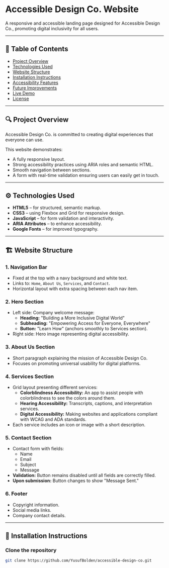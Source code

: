 # Accessible Design Co. Website

A responsive and accessible landing page designed for Accessible Design Co., promoting digital inclusivity for all users.

---

## 📖 Table of Contents

- [Project Overview](#-project-overview)
- [Technologies Used](#-technologies-used)
- [Website Structure](#-website-structure)
- [Installation Instructions](#-installation-instructions)
- [Accessibility Features](#-accessibility-features)
- [Future Improvements](#-future-improvements)
- [Live Demo](#-live-demo)
- [License](#-license)

---

## 🔍 Project Overview

Accessible Design Co. is committed to creating digital experiences that everyone can use.  

This website demonstrates:
- A fully responsive layout.
- Strong accessibility practices using ARIA roles and semantic HTML.
- Smooth navigation between sections.
- A form with real-time validation ensuring users can easily get in touch.

---

## ⚙️ Technologies Used

- **HTML5** – for structured, semantic markup.
- **CSS3** – using Flexbox and Grid for responsive design.
- **JavaScript** – for form validation and interactivity.
- **ARIA Attributes** – to enhance accessibility.
- **Google Fonts** – for improved typography.

---

## 🏗️ Website Structure

### 1. Navigation Bar
- Fixed at the top with a navy background and white text.
- Links to: `Home`, `About Us`, `Services`, and `Contact`.
- Horizontal layout with extra spacing between each nav item.

### 2. Hero Section
- Left side: Company welcome message:
  - **Heading:** "Building a More Inclusive Digital World"
  - **Subheading:** "Empowering Access for Everyone, Everywhere"
  - **Button:** "Learn How" (anchors smoothly to Services section).
- Right side: Hero image representing digital accessibility.

### 3. About Us Section
- Short paragraph explaining the mission of Accessible Design Co.
- Focuses on promoting universal usability for digital platforms.

### 4. Services Section
- Grid layout presenting different services:
  - **Colorblindness Accessibility:** An app to assist people with colorblindness to see the colors around them.
  - **Hearing Accessibility:** Transcripts, captions, and interpretation services.
  - **Digital Accessibility:** Making websites and applications compliant with WCAG and ADA standards.
- Each service includes an icon or image with a short description.

### 5. Contact Section
- Contact form with fields:
  - Name
  - Email
  - Subject
  - Message
- **Validation:** Button remains disabled until all fields are correctly filled.
- **Upon submission:** Button changes to show "Message Sent."

### 6. Footer
- Copyright information.
- Social media links.
- Company contact details.

---

## 📂 Installation Instructions

### Clone the repository

```bash
git clone https://github.com/YusufBolden/accessible-design-co.git
